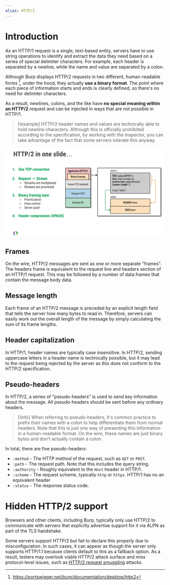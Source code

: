 ```yaml
---
alias: HTTP/2
---
```


# Introduction

As an HTTP/1 request is a single, text-based entity, servers have to use string operations to identify and extract the data they need based on a series of special delimiter characters. For example, each header is separated by a newline, while the name and value are separated by a colon.

Although Burp displays HTTP/2 requests in two different, human-readable forms [^1], under the hood, they actually **use a binary format**. The point where each piece of information starts and ends is clearly defined, so there's no need for delimiter characters.

[^1]: https://portswigger.net/burp/documentation/desktop/http2

As a result, newlines, colons, and the like have **no special meaning within an HTTP/2** request and can be injected in ways that are not possible in HTTP/1.

> [!example]
> HTTP/2 header names and values are technically able to hold newline characters. Although this is officially prohibited according to the specification, by working with the Inspector, you can take advantage of the fact that some servers tolerate this anyway.

![](../../zzz_res/attachments/http2-definition.png)

## Frames

On the wire, HTTP/2 messages are sent as one or more separate "frames". The headers frame is equivalent to the request line and headers section of an HTTP/1 request. This may be followed by a number of data frames that contain the message body data.

## Message length

Each frame of an HTTP/2 message is preceded by an explicit length field that tells the server how many bytes to read in. Therefore, servers can easily work out the overall length of the message by simply calculating the sum of its frame lengths.

## Header capitalization

In HTTP/1, header names are typically case insensitive. In HTTP/2, sending uppercase letters in a header name is technically possible, but it may lead to the request being rejected by the server as this does not conform to the HTTP/2 specification.

## Pseudo-headers

In HTTP/2, a series of "pseudo-headers" is used to send key information about the message.  All pseudo-headers should be sent before any ordinary headers.

>[!info] 
>When referring to pseudo-headers, it's common practice to prefix their names with a colon to help differentiate them from normal headers. Note that this is just one way of presenting this information in a human-readable format. On the wire, these names are just binary bytes and don't actually contain a colon.

In total, there are five pseudo-headers:

- `:method` - The HTTP method of the request, such as `GET` or `POST`.
- `:path` - The request path. Note that this includes the query string.
- `:authority` - Roughly equivalent to the `Host` header in HTTP/1.
- `:scheme` - The request scheme, typically `http` or `https`. HTTP/1 has no an equivalent header
- `:status` - The response status code.

# Hidden HTTP/2 support

Browsers and other clients, including Burp, typically only use HTTP/2 to communicate with servers that explicitly advertise support for it via ALPN as part of the TLS handshake.

Some servers support HTTP/2 but fail to declare this properly due to misconfiguration. In such cases, it can appear as though the server only supports HTTP/1.1 because clients default to this as a fallback option. As a result, testers may overlook viable HTTP/2 attack surface and miss protocol-level issues, such as [HTTP/2 request smuggling](Exploiting%20HTTP%20Request%20Smuggling.md#HTTP/2%20request%20smuggling) attacks.
